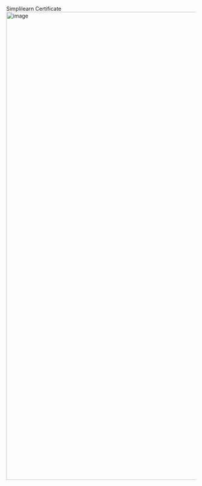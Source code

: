 Simplilearn Certificate
<img width="1756" height="1242" alt="image" src="https://github.com/user-attachments/assets/7ac4e3b5-6611-4365-aafe-f61b88798680" />

